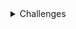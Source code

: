 <details>
<summary>Challenges</summary>

# Challenges

<details>
<summary>1000 | Hello World</summary>

## 1000 | Hello World
Você deve imprimir a mensagem "Hello World!" e em seguida o final de linha, conforme o exemplo abaixo.

| Exemplo de Entrada | Exemplo de Saída |
| --- | --- |
|  | Hello World! |

</details>

<details>
<summary>1001 | Extremely Basic</summary>

## 1001 | Extremely Basic
Leia 2 valores inteiros e armazene-os nas variáveis A e B. Efetue a soma de A e B atribuindo o seu resultado na variável X. Imprima X conforme exemplo apresentado abaixo:

| Exemplo de Entrada | Exemplo de Saída |
| --- | --- |
| 10 <br> 9  | X = 19 <br><br>|
| -10 <br> 4 | X = -6 <br><br>|
| 15 <br> -7 | X = 8 <br><br>|

</details>

<details>
<summary>1002 | Circle Area</summary>

## 1002 | Circle Area
A fórmula para calcular a área de uma circunferência é:
- area = π . raio2.
- Considerando para este problema que π = 3.14159:

Efetue o cálculo da área, elevando o valor de raio ao quadrado e multiplicando por π.

| Exemplo de Entrada | Exemplo de Saída |
| --- | --- |
| 2.00  | A=12.5664 |
| 100.64  | A=31819.3103 |
| 150.00  | A=70685.7750 |

</details>

<details>
<summary>1003 | Simple Sum</summary>

## 1003 | Simple Sum
Leia dois valores inteiros, no caso para variáveis A e B. A seguir, calcule a soma entre elas e atribua à variável SOMA. A seguir escrever o valor desta variável.

| Exemplo de Entrada | Exemplo de Saída |
| --- | --- |
| 30 <br> 10 | SOMA = 40 <br><br>|
| -30 <br> 10 | SOMA = -20 <br><br>|
| 0 <br> 0 | SOMA = 0 <br><br> |

</details>

<details>
<summary>1004 | Simple Product</summary>

## 1004 | Simple Product
Leia dois valores inteiros. A seguir, calcule o produto entre estes dois valores e atribua esta operação à variável PROD. A seguir mostre a variável PROD com mensagem correspondente.

| Exemplo de Entrada | Exemplo de Saída |
| --- | --- |
| 3 <br> 9 | PROD = 27 <br><br>|
| -30 <br> 10 | PROD = -300 <br><br>|
| 0 <br> 9 | PROD = 0 <br><br> |

</details>

<details>
<summary>1005 | First Average</summary>

## 1005 | First Average
Leia 2 valores de ponto flutuante de dupla precisão A e B, que correspondem a 2 notas de um aluno. A seguir, calcule a média do aluno, sabendo que a nota A tem peso 3.5 e a nota B tem peso 7.5 (A soma dos pesos portanto é 11). Assuma que cada nota pode ir de 0 até 10.0, sempre com uma casa decimal.

| Exemplo de Entrada | Exemplo de Saída |
| --- | --- |
| 5.0 <br> 7.1 | MEDIA = 6.43182 <br><br>|
| 0.0 <br> 7.1 | MEDIA = 4.84091 <br><br>|
| 10.0 <br> 10.0 | MEDIA = 10.00000 <br><br> |

</details>

<details>
<summary>1006 | Second Average</summary>

## 1006 | Second Average
Leia 3 valores, no caso, variáveis A, B e C, que são as três notas de um aluno. A seguir, calcule a média do aluno, sabendo que a nota A tem peso 2, a nota B tem peso 3 e a nota C tem peso 5. Considere que cada nota pode ir de 0 até 10.0, sempre com uma casa decimal.

| Exemplo de Entrada | Exemplo de Saída |
| --- | --- |
| 5.0 <br> 6.0 <br> 7.0 | MEDIA = 6.3 <br><br><br>|
| 5.0 <br> 10.0 <br> 10.0 | MEDIA = 9.0 <br><br><br>|
| 10.0 <br> 10.0 <br> 5.0 | MEDIA = 7.5 <br><br><br>|

</details>

<details>
<summary>1007 | Difference</summary>

## 1007 | Difference
Leia quatro valores inteiros A, B, C e D. A seguir, calcule e mostre a diferença do produto de A e B pelo produto de C e D segundo a fórmula: DIFERENCA = (A * B - C * D).

| Exemplo de Entrada | Exemplo de Saída |
| --- | --- |
| 5 <br> 6 <br> 7 <br> 8 | DIFERENCA = -26 <br><br><br>|
| 0 <br> 0 <br> 7 <br> 8 | DIFERENCA = -26 <br><br><br>|
| 5 <br> 6 <br> -7 <br> 8 | DIFERENCA = -26 <br><br><br>|

</details>

<details>
<summary>1008 | Salary</summary>

## 1008 | Salary
Escreva um programa que leia o número de um funcionário, seu número de horas trabalhadas, o valor que recebe por hora e calcula o salário desse funcionário. A seguir, mostre o número e o salário do funcionário, com duas casas decimais.

| Exemplo de Entrada | Exemplo de Saída |
| --- | --- |
| 25 <br> 100 <br> 5.50 | NUMBER = 25 <br> SALARY = U$ 550.00 <br><br>|
| 1 <br> 200 <br> 20.50 | NUMBER = 1 <br> SALARY = U$ 4100.00 <br><br>|
| 6 <br> 145 <br> 15.55 | NUMBER = 6 <br> SALARY = U$ 2254.75 <br><br>|

</details>

<details>
<summary>1009 | Salary with Bonus</summary>

## 1009 | Salary with Bonus
Faça um programa que leia o nome de um vendedor, o seu salário fixo e o total de vendas efetuadas por ele no mês (em dinheiro). Sabendo que este vendedor ganha 15% de comissão sobre suas vendas efetuadas, informar o total a receber no final do mês, com duas casas decimais.

| Exemplo de Entrada | Exemplo de Saída |
| --- | --- |
| JOAO <br> 500.00 <br> 1230.30 | TOTAL = R$ 684.54 <br><br><br>|
| PEDRO <br> 700.00 <br> 0.00 | TOTAL = R$ 700.00 <br><br><br>|
| MANGOJATA <br> 1700.00 <br> 1230.50 | TOTAL = R$ 1884.58 <br><br><br> |

</details>

<details>
<summary>1010 | Simple Calculation</summary>

## 1010 | Simple Calculation
Neste problema, deve-se ler o código de uma peça 1, o número de peças 1, o valor unitário de cada peça 1, o código de uma peça 2, o número de peças 2 e o valor unitário de cada peça 2. Após, calcule e mostre o valor a ser pago.

| Exemplo de Entrada | Exemplo de Saída |
| --- | --- |
| 12 1 5.30 <br>16 2 5.10  | VALOR A PAGAR: R$ 15.50 <br><br>|
| 13 2 15.30 <br>161 4 5.20  | VALOR A PAGAR: R$ 51.40 <br><br>|
| 1 1 15.10 <br>2 1 15.10  | VALOR A PAGAR: R$ 30.20 <br><br>|

</details>

<details>
<summary>1011 | Sphere</summary>

## 1011 | Sphere
Faça um programa que calcule e mostre o volume de uma esfera sendo fornecido o valor de seu raio (R). A fórmula para calcular o volume é: (4/3) * pi * R³. Considere (atribua) para pi o valor 3.14159.

Dica: Ao utilizar a fórmula, procure usar (4/3.0) ou (4.0/3), pois algumas linguagens (dentre elas o C++), assumem que o resultado da divisão entre dois inteiros é outro inteiro.

| Exemplo de Entrada | Exemplo de Saída |
| --- | --- |
| 3 | VOLUME = 113.097 |
| 15 | VOLUME = 14137.155 |
| 1523 | VOLUME = 14797486501.627 |

</details>

<details>
<summary>1012 | Area</summary>

## 1012 | Area
Escreva um programa que leia três valores com ponto flutuante de dupla precisão: A, B e C. Em seguida, calcule e mostre: <br>
a) a área do triângulo retângulo que tem A por base e C por altura. <br>
b) a área do círculo de raio C. (pi = 3.14159) <br>
c) a área do trapézio que tem A e B por bases e C por altura. <br>
d) a área do quadrado que tem lado B. <br>
e) a área do retângulo que tem lados A e B. <br>

| Exemplo de Entrada | Exemplo de Saída |
| --- | --- |
| 3.0 4.0 5.2 | TRIANGULO: 7.800 <br> CIRCULO: 84.949 <br> TRAPEZIO: 18.200 <br> QUADRADO: 16.000 <br> RETANGULO: 12.000 |
| 12.7 10.4 15.2 | TRIANGULO: 96.520 <br> CIRCULO: 725.833 <br> TRAPEZIO: 175.560 <br> QUADRADO: 108.160 <br> RETANGULO: 132.080 |

</details>

<details>
<summary>1013 | the Biggest</summary>

## 1013 | the Biggest
Faça um programa que leia três valores e apresente o maior dos três valores lidos seguido da mensagem “eh o maior”. Utilize a fórmula: <br>
![alt](https://resources.beecrowd.com.br/gallery/images/problems/UOJ_1013.png)<br><br>
Obs.: a fórmula apenas calcula o maior entre os dois primeiros (a e b). Um segundo passo, portanto é necessário para chegar no resultado esperado.

| Exemplo de Entrada | Exemplo de Saída |
| --- | --- |
| 7 14 106 | 106 eh o maior |
| 217 14 6 | 217 eh o maior |

</details>

<details>
<summary>1014 | Consumption</summary>

## 1014 | Consumption
Calcule o consumo médio de um automóvel sendo fornecidos a distância total percorrida (em Km) e o total de combustível gasto (em litros).

| Exemplo de Entrada | Exemplo de Saída |
| --- | --- |
| 500 <br> 35.0 | 14.286 km/l |
| 2254 <br> 124.4 | 18.119 km/l |
| 4554 <br> 464.6 | 9.802 km/l |

</details>

<details>
<summary>1015 | Distance between points</summary>

## 1015 | Distance between points
Leia os quatro valores correspondentes aos eixos x e y de dois pontos quaisquer no plano, p1(x1,y1) e p2(x2,y2) e calcule a distância entre eles, mostrando 4 casas decimais após a vírgula, segundo a fórmula: <br>
Distancia = ![alt](https://resources.beecrowd.com.br/gallery/images/problems/UOJ_1015.png)

| Exemplo de Entrada | Exemplo de Saída |
| --- | --- |
| 1.0 7.0 <br> 5.0 9.0 | 4.4721<br><br> |
| -2.5 0.4 <br> 12.1 7.3 | 16.1484<br><br> |
| 2.5 -0.4 <br> -12.2 7.0| 16.4575<br><br> |

</details>

<details>
<summary>1016 | Distance</summary>

## 1016 | Distance
Dois carros (X e Y) partem em uma mesma direção. O carro X sai com velocidade constante de 60 Km/h e o carro Y sai com velocidade constante de 90 Km/h. <br>
Em uma hora (60 minutos) o carro Y consegue se distanciar 30 quilômetros do carro X, ou seja, consegue se afastar um quilômetro a cada 2 minutos. <br>
Leia a distância (em Km) e calcule quanto tempo leva (em minutos) para o carro Y tomar essa distância do outro carro.

| Exemplo de Entrada | Exemplo de Saída |
| --- | --- |
| 30 | 60 minutos |
| 110 | 120 minutos |
| 7 | 14 minutos |

</details>

<details>
<summary>1017 | Fuel Expense</summary>

## 1017 | Fuel Expense
Joaozinho quer calcular e mostrar a quantidade de litros de combustível gastos em uma viagem, ao utilizar um automóvel que faz 12 KM/L. Para isso, ele gostaria que você o auxiliasse através de um simples programa. Para efetuar o cálculo, deve-se fornecer o tempo gasto na viagem (em horas) e a velocidade média durante a mesma (em km/h). Assim, pode-se obter distância percorrida e, em seguida, calcular quantos litros seriam necessários. Mostre o valor com 3 casas decimais após o ponto.

| Exemplo de Entrada | Exemplo de Saída |
| --- | --- |
| 10 <br> 85 | 70.833 |
| 2 <br> 92 | 15.333 |
| 22 <br> 67 | 122.833 |

</details>

<details>
<summary>1018 | Banknotes</summary>

## 1018 | Banknotes
Leia um valor inteiro. A seguir, calcule o menor número de notas possíveis (cédulas) no qual o valor pode ser decomposto. As notas consideradas são de 100, 50, 20, 10, 5, 2 e 1. A seguir mostre o valor lido e a relação de notas necessárias.

| Exemplo de Entrada | Exemplo de Saída |
| --- | --- |
| 576 | 576 <br> 5 nota(s) de R$ 100,00 <br> 1 nota(s) de R$ 50,00 <br> 1 nota(s) de R$ 20,00 <br> 0 nota(s) de R$ 10,00 <br> 1 nota(s) de R$ 5,00 <br> 0 nota(s) de R$ 2,00 <br> 1 nota(s) de R$ 1,00 <br> |
| 11257 | 11257 <br> 112 nota(s) de R$ 100,00 <br> 1 nota(s) de R$ 50,00 <br> 0 nota(s) de R$ 20,00 <br> 0 nota(s) de R$ 10,00 <br> 1 nota(s) de R$ 5,00 <br> 1 nota(s) de R$ 2,00 <br> 0 nota(s) de R$ 1,00 <br> |
| 503 | 503 <br> 5 nota(s) de R$ 100,00 <br> 0 nota(s) de R$ 50,00 <br> 0 nota(s) de R$ 20,00 <br> 0 nota(s) de R$ 10,00 <br> 0 nota(s) de R$ 5,00 <br> 1 nota(s) de R$ 2,00 <br> 1 nota(s) de R$ 1,00 <br> |

</details>

<details>
<summary>1019 | Time Conversion</summary>

## 1019 | Time Conversion
Leia um valor inteiro, que é o tempo de duração em segundos de um determinado evento em uma fábrica, e informe-o expresso no formato horas:minutos:segundos.

| Exemplo de Entrada | Exemplo de Saída |
| --- | --- |
| 556 | 0:9:16 |
| 1 | 0:0:1 |
| 140153 | 38:55:53 |

</details>

<details>
<summary>1020 | Age in days</summary>

## 1020 | Age in days
Leia um valor inteiro correspondente à idade de uma pessoa em dias e informe-a em anos, meses e dias <br>
Obs.: apenas para facilitar o cálculo, considere todo ano com 365 dias e todo mês com 30 dias. Nos casos de teste nunca haverá uma situação que permite 12 meses e alguns dias, como 360, 363 ou 364. Este é apenas um exercício com objetivo de testar raciocínio matemático simples.

| Exemplo de Entrada | Exemplo de Saída |
| --- | --- |
| 400 | 1 ano(s) <br> 1 mes(es) <br> 5 dia(s) <br> |
| 800 | 2 ano(s) <br> 2 mes(es) <br> 10 dia(s) <br> |
| 30 | 0 ano(s) <br> 1 mes(es) <br> 0 dia(s) <br> |

</details>

<details>
<summary>1021 | Banknotes and Coins</summary>

## 1021 | Banknotes and Coins
Leia um valor de ponto flutuante com duas casas decimais. Este valor representa um valor monetário. A seguir, calcule o menor número de notas e moedas possíveis no qual o valor pode ser decomposto. As notas consideradas são de 100, 50, 20, 10, 5, 2. As moedas possíveis são de 1, 0.50, 0.25, 0.10, 0.05 e 0.01. A seguir mostre a relação de notas necessárias.

| Exemplo de Entrada | Exemplo de Saída |
| --- | --- |
| 576.73 | NOTAS: <br> 5 nota(s) de R$ 100.00 <br> 1 nota(s) de R$ 50.00 <br> 1 nota(s) de R$ 20.00 <br> 0 nota(s) de R$ 10.00 <br> 1 nota(s) de R$ 5.00 <br> 0 nota(s) de R$ 2.00 <br> MOEDAS: <br> 1 moeda(s) de R$ 1.00 <br> 1 moeda(s) de R$ 0.50 <br> 0 moeda(s) de R$ 0.25 <br> 2 moeda(s) de R$ 0.10 <br> 0 moeda(s) de R$ 0.05 <br> 3 moeda(s) de R$ 0.01  |
| 4.00 | NOTAS: <br> 0 nota(s) de R$ 100.00 <br> 0 nota(s) de R$ 50.00 <br> 0 nota(s) de R$ 20.00 <br> 0 nota(s) de R$ 10.00 <br> 0 nota(s) de R$ 5.00 <br> 2 nota(s) de R$ 2.00 <br> MOEDAS: <br> 0 moeda(s) de R$ 1.00 <br> 0 moeda(s) de R$ 0.50 <br> 0 moeda(s) de R$ 0.25 <br> 0 moeda(s) de R$ 0.10 <br> 0 moeda(s) de R$ 0.05 <br> 0 moeda(s) de R$ 0.01  |
| 91.01 | NOTAS: <br> 0 nota(s) de R$ 100.00 <br> 1 nota(s) de R$ 50.00 <br> 2 nota(s) de R$ 20.00 <br> 0 nota(s) de R$ 10.00 <br> 0 nota(s) de R$ 5.00 <br> 0 nota(s) de R$ 2.00 <br> MOEDAS: <br> 1 moeda(s) de R$ 1.00 <br> 0 moeda(s) de R$ 0.50 <br> 0 moeda(s) de R$ 0.25 <br> 0 moeda(s) de R$ 0.10 <br> 0 moeda(s) de R$ 0.05 <br> 1 moeda(s) de R$ 0.01 |

</details>

<details>
<summary>1035 | First Selection test</summary>

## 1035 | First Selection test
Leia 4 valores inteiros A, B, C e D. A seguir, se B for maior do que C e se D for maior do que A, e a soma de C com D for maior que a soma de A e B e se C e D, ambos, forem positivos e se a variável A for par escrever a mensagem "Valores aceitos", senão escrever "Valores nao aceitos".

| Exemplo de Entrada | Exemplo de Saída |
| --- | --- |
| 5 6 7 8 | Valores nao aceitos |
| 2 3 2 6 | valores aceitos |

</details>

<details>
<summary>1036 | Bhaskara's Formula</summary>

## 1036 | Bhaskara's Formula
Leia 3 valores de ponto flutuante e efetue o cálculo das raízes da equação de Bhaskara. Se não for possível calcular as raízes, mostre a mensagem correspondente “Impossivel calcular”, caso haja uma divisão por 0 ou raiz de numero negativo.

| Exemplo de Entrada | Exemplo de Saída |
| --- | --- |
| 10.0 20.1 5.1 | R1 = -0.29788 <br> R2 = -1.71212 |
| 0.0 20.0 5.0 | Impossivel calcular |
| 10.3 203.0 5.0 | R1 = -0.02466 <br> R2 = -19.68408|
| 10.0 3.0 5.0 | Impossivel calcular |

</details>

<details>
<summary>1037 | Interval</summary>

## 1037 | Interval
Você deve fazer um programa que leia um valor qualquer e apresente uma mensagem dizendo em qual dos seguintes intervalos ([0,25], (25,50], (50,75], (75,100]) este valor se encontra. Obviamente se o valor não estiver em nenhum destes intervalos, deverá ser impressa a mensagem “Fora de intervalo”. O símbolo ( representa "maior que". Por exemplo: <br>
[0,25]  indica valores entre 0 e 25.0000, inclusive eles. <br>
(25,50] indica valores maiores que 25 Ex: 25.00001 até o valor 50.0000000

| Exemplo de Entrada | Exemplo de Saída |
| --- | --- |
| 25.01 | Intervalo (25, 50] |
| 25.00 | Intervalo [0,25] |
| 100.00 | Intervalo (75,100] |
| -25.02 | Fora de Intervalo|

</details>

<details>
<summary>1038 | Snack</summary>

## 1038 | Snack
Com base na tabela abaixo, escreva um programa que leia o código de um item e a quantidade deste item.<br>A seguir, calcule e mostre o valor da conta a pagar.

![alt](https://resources.beecrowd.com/gallery/images/problems/UOJ_1038_pt.png)

| Exemplo de Entrada | Exemplo de Saída |
| --- | --- |
| 3 2 | Total: R$ 10.00 |
| 4 3 | Total: R$ 6.00 |
| 2 3 | Total: R$ 13.50 |

</details>

<details>
<summary>1040 | Third Average</summary>

## 1040 | Third Average
Leia quatro números (N1, N2, N3, N4), cada um deles com uma casa decimal, correspondente às quatro notas de um aluno. Calcule a média com pesos 2, 3, 4 e 1, respectivamente, para cada uma destas notas e mostre esta média acompanhada pela mensagem "Media: ". Se esta média for maior ou igual a 7.0, imprima a mensagem "Aluno aprovado.". Se a média calculada for inferior a 5.0, imprima a mensagem "Aluno reprovado.". Se a média calculada for um valor entre 5.0 e 6.9, inclusive estas, o programa deve imprimir a mensagem "Aluno em exame.".<br> <br>
No caso do aluno estar em exame, leia um valor correspondente à nota do exame obtida pelo aluno. Imprima então a mensagem "Nota do exame: " acompanhada pela nota digitada. Recalcule a média (some a pontuação do exame com a média anteriormente calculada e divida por 2). e imprima a mensagem "Aluno aprovado." (caso a média final seja 5.0 ou mais ) ou "Aluno reprovado.", (caso a média tenha ficado 4.9 ou menos). Para estes dois casos (aprovado ou reprovado após ter pego exame) apresente na última linha uma mensagem "Media final: " seguido da média final para esse aluno.


| Exemplo de Entrada       | Exemplo de Saída                                                                                   |
|--------------------------|----------------------------------------------------------------------------------------------------|
| 2.0 4.0 7.5 8.0 <br> 6.4 | Media: 5.0 <br> Aluno em exame. <br> Nota do exame: 6.4 <br> Aluno aprovado. <br> Media final: 5.9 |
| 2.0 6.5 4.0 9.0          | Media: 4.8 <br> Aluno aprovado.                                                                    |
| 9.0 4.0 8.5 9.0          | Media: 7.3 <br> Aluno aprovado.                                                                    |

</details>

<details>
<summary>1041 | Coordinates of a Point</summary>

## 1041 | Coordinates of a Point
Leia 2 valores com uma casa decimal (x e y), que devem representar as coordenadas de um ponto em um plano. A seguir, determine qual o quadrante ao qual pertence o ponto, ou se está sobre um dos eixos cartesianos ou na origem (x = y = 0). <br>

![alt](https://resources.beecrowd.com/gallery/images/problems/UOJ_1041.png) <br>
Se o ponto estiver na origem, escreva a mensagem “Origem”. <br>
Se o ponto estiver sobre um dos eixos escreva “Eixo X” ou “Eixo Y”, conforme for a situação.

| Exemplo de Entrada | Exemplo de Saída |
|--------------------|------------------|
| 4.5 -2.2           | Q4               |
| 0.1 0.1            | Q1               |
| 0.0 0.0            | Origem           |

</details>

<details>
<summary>1042 | Simple Sort</summary>

## 1042 | Simple Sort
Leia 3 valores inteiros e ordene-os em ordem crescente. No final, mostre os valores em ordem crescente, uma linha em branco e em seguida, os valores na sequência como foram lidos. <br>

| Exemplo de Entrada | Exemplo de Saída                               |
|--------------------|------------------------------------------------|
| 7 21 -14           | -14 <br> 7 <br> 21 <br><br> 7 <br> 21 <br> -14 |
| -14 21 7           | -14 <br> 7 <br> 21 <br><br> -14 <br> 21 <br> 7 |

</details>

<details>
<summary>1043 | Triangle</summary>

## 1043 | Triangle
Leia 3 valores reais (A, B e C) e verifique se eles formam ou não um triângulo. Em caso positivo, calcule o perímetro do triângulo e apresente a mensagem: <br> <br>
Perimetro = XX.X <br><br>
Em caso negativo, calcule a área do trapézio que tem A e B como base e C como altura, mostrando a mensagem <br><br>
Area = XX.X<br>

| Exemplo de Entrada | Exemplo de Saída |
|--------------------|------------------|
| 6.0 4.0 2.0        | Area = 10.0      |
| 6.0 4.0 2.1        | Perimetro = 12.1 |

</details>

<details>
<summary>1044 | Multiples</summary>

## 1044 | Multiples
Leia 2 valores inteiros (A e B). Após, o programa deve mostrar uma mensagem "Sao Multiplos" ou "Nao sao Multiplos", indicando se os valores lidos são múltiplos entre si. <br>

| Exemplo de Entrada | Exemplo de Saída  |
|--------------------|-------------------|
| 6 24               | Sao Multiplos     |
| 6 25               | Nao sao Multiplos |

</details>

<details>
<summary>1045 | Types of Triangles</summary>

## 1045 | Types of Triangles
Leia 3 valores de ponto flutuante A, B e C e ordene-os em ordem decrescente, de modo que o lado A representa o maior dos 3 lados. A seguir, determine o tipo de triângulo que estes três lados formam, com base nos seguintes casos, sempre escrevendo uma mensagem adequada: <br>
- se A ≥ B+C, apresente a mensagem: NAO FORMA TRIANGULO
- se A2 = B2 + C2, apresente a mensagem: TRIANGULO RETANGULO
- se A2 > B2 + C2, apresente a mensagem: TRIANGULO OBTUSANGULO
- se A2 < B2 + C2, apresente a mensagem: TRIANGULO ACUTANGULO
- se os três lados forem iguais, apresente a mensagem: TRIANGULO EQUILATERO
- se apenas dois dos lados forem iguais, apresente a mensagem: TRIANGULO ISOSCELES

| Exemplo de Entrada | Exemplo de Saída                               |
|--------------------|------------------------------------------------|
| 7.0 5.0 7.0        | TRIANGULO ACUTANGULO <br> TRIANGULO ISOSCELES  |
| 6.0 6.0 10.0       | TRIANGULO OBTUSANGULO <br> TRIANGULO ISOSCELES |
| 6.0 6.0 6.0        | TRIANGULO ACUTANGULO <br> TRIANGULO EQUILATERO |
| 5.0 7.0 2.0        | NAO FORMA TRIANGULO                            |
| 6.0 8.0 10.0       | TRIANGULO RETANGULO                            |

</details>

<details>
<summary>1046 | Game Time</summary>

## 1046 | Game Time
Leia a hora inicial e a hora final de um jogo. A seguir calcule a duração do jogo, sabendo que o mesmo pode começar em um dia e terminar em outro, tendo uma duração mínima de 1 hora e máxima de 24 horas.

| Exemplo de Entrada | Exemplo de Saída        |
|--------------------|-------------------------|
| 16 2               | O JOGO DUROU 10 HORA(S) |
| 0 0                | O JOGO DUROU 24 HORA(S) |
| 2 16               | O JOGO DUROU 14 HORA(S) |

</details>

<details>
<summary>1047 | Game Time with Minutes</summary>

## 1047 | Game Time with Minutes
Leia a hora inicial, minuto inicial, hora final e minuto final de um jogo. A seguir calcule a duração do jogo. <br>
Obs: O jogo tem duração mínima de um (1) minuto e duração máxima de 24 horas.

| Exemplo de Entrada | Exemplo de Saída                      |
|--------------------|---------------------------------------|
| 7 8 9 10           | O JOGO DUROU 2 HORA(S) E 2 MINUTO(S)  |
| 7 7 7 7            | O JOGO DUROU 24 HORA(S) E 0 MINUTO(S) |
| 7 10 8 9           | O JOGO DUROU 0 HORA(S) E 59 MINUTO(S) |

</details>

<details>
<summary>1048 | Salary Increase</summary>

## 1048 | Salary Increase
A empresa ABC resolveu conceder um aumento de salários a seus funcionários de acordo com a tabela abaixo:

|      **Salário**      | **Percentual de Reajuste** |
|:-----------------:|:----------------------:|
|    0 - 400.00     |          15%           |
|  400.01 - 800.00  |          12%           |
| 800.01 - 1200.00  |          10%           |
| 1200.01 - 2000.00 |           7%           |
| Acima de 2000.00  |           4%           |
<br>

| Exemplo de Entrada | Exemplo de Saída                                                          |
|--------------------|---------------------------------------------------------------------------|
| 400.00             | Novo salario: 460.00 <br> Reajuste ganho: 60.00 <br> Em percentual: 15 %  |
| 800.01             | Novo salario: 880.01 <br> Reajuste ganho: 80.00 <br> Em percentual: 10 %  |
| 2000.00            | Novo salario: 2140.00 <br> Reajuste ganho: 140.00 <br> Em percentual: 7 % |

</details>

<details>
<summary> 1049 | Animal</summary>

## 1049 | Animal
Neste problema, você deverá ler 3 palavras que definem o tipo de animal possível segundo o esquema abaixo, da esquerda para a direita.  Em seguida conclua qual dos animais seguintes foi escolhido, através das três palavras fornecidas.

![alt](https://resources.beecrowd.com/gallery/images/problems/UOJ_1049_b.png)
<br>

| Exemplo de Entrada                      | Exemplo de Saída |
|-----------------------------------------|------------------|
| vertebrado <br> mamifero <br> onivoro   | homem            |
| vertebrado <br> ave <br> carnivoro      | aguia            |
| invertebrado <br> anelideo <br> onivoro | minhoca          |

</details>

<details>
<summary> 1050 | DDD</summary>

## 1050 | DDD
Leia um número inteiro que representa um código de DDD para discagem interurbana. Em seguida, informe à qual cidade o DDD pertence, considerando a tabela abaixo:

![alt](https://resources.beecrowd.com/gallery/images/problems/UOJ_1050.png)
<br>
Se a entrada for qualquer outro DDD que não esteja presente na tabela acima, o programa deverá informar:
DDD nao cadastrado

| Exemplo de Entrada | Exemplo de Saída |
|--------------------|------------------|
| 11                 | Sao Paulo        |

</details>

<details>
<summary> 1051 | Income Tax</summary>

## 1051 | Income Tax
Em um país imaginário denominado Lisarb, todos os habitantes ficam felizes em pagar seus impostos, pois sabem que nele não existem políticos corruptos e os recursos arrecadados são utilizados em benefício da população, sem qualquer desvio. A moeda deste país é o Rombus, cujo símbolo é o R$. <br><p>
Leia um valor com duas casas decimais, equivalente ao salário de uma pessoa de Lisarb. Em seguida, calcule e mostre o valor que esta pessoa deve pagar de Imposto de Renda, segundo a tabela abaixo.<br><br>
![alt](https://resources.beecrowd.com/gallery/images/problems/UOJ_1051_pt.png)
<br><br>
Lembre que, se o salário for R$ 3002.00, a taxa que incide é de 8% apenas sobre R$ 1000.00, pois a faixa de salário que fica de R$ 0.00 até R$ 2000.00 é isenta de Imposto de Renda. No exemplo fornecido (abaixo), a taxa é de 8% sobre R$ 1000.00 + 18% sobre R$ 2.00, o que resulta em R$ 80.36 no total. O valor deve ser impresso com duas casas decimais.

| Exemplo de Entrada | Exemplo de Saída |
|--------------------|------------------|
| 3002.00            | R$ 80.36         |
| 1701.12            | Isento           |
| 4520.00            | R$ 355.60        |

</details>

<details>
<summary> 1052 | Month</summary>

## 1052 | Month
Leia um valor inteiro entre 1 e 12, inclusive. Correspondente a este valor, deve ser apresentado como resposta o mês do ano por extenso, em inglês, com a primeira letra maiúscula. <br>

| Exemplo de Entrada | Exemplo de Saída |
|--------------------|------------------|
| 4                  | April            |

</details>

</details>